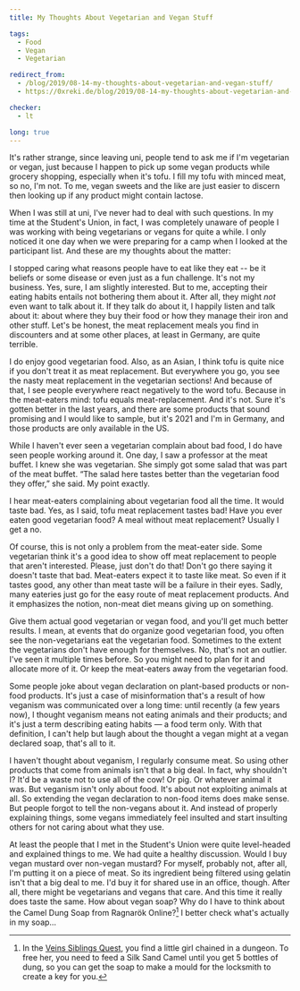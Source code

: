 ```yaml
---
title: My Thoughts About Vegetarian and Vegan Stuff

tags:
  - Food
  - Vegan
  - Vegetarian

redirect_from:
  - /blog/2019/08-14-my-thoughts-about-vegetarian-and-vegan-stuff/
  - https://0xreki.de/blog/2019/08-14-my-thoughts-about-vegetarian-and-vegan-stuff/

checker:
  - lt

long: true
---
```

It's rather strange, since leaving uni, people tend to ask me if I'm vegetarian or vegan, just because I happen to pick up some vegan products while grocery shopping, especially when it's tofu.
I fill my tofu with minced meat, so no, I'm not.
To me, vegan sweets and the like are just easier to discern then looking up if any product might contain lactose.

When I was still at uni, I've never had to deal with such questions.
In my time at the Student's Union, in fact, I was completely unaware of people I was working with being vegetarians or vegans for quite a while.
I only noticed it one day when we were preparing for a camp when I looked at the participant list.
And these are my thoughts about the matter:
<!--more-->

I stopped caring what reasons people have to eat like they eat -- be it beliefs or some disease or even just as a fun challenge.
It's not my business.
Yes, sure, I am slightly interested.
But to me, accepting their eating habits entails not bothering them about it.
After all, they might *not* even want to talk about it.
If they talk do about it, I happily listen and talk about it: about where they buy their food or how they manage their iron and other stuff.
Let's be honest, the meat replacement meals you find in discounters and at some other places, at least in Germany, are quite terrible.

I do enjoy good vegetarian food.
Also, as an Asian, I think tofu is quite nice if you don't treat it as meat replacement.
But everywhere you go, you see the nasty meat replacement in the vegetarian sections!
And because of that, I see people everywhere react negatively to the word tofu.
Because in the meat-eaters mind: tofu equals meat-replacement.
And it's not.
Sure it's gotten better in the last years, and there are some products that sound promising and I would like to sample, but it's 2021 and I'm in Germany, and those products are only available in the US.

While I haven't ever seen a vegetarian complain about bad food, I do have seen people working around it.
One day, I saw a professor at the meat buffet.
I knew she was vegetarian.
She simply got some salad that was part of the meat buffet.
“The salad here tastes better than the vegetarian food they offer,” she said.
My point exactly.

I hear meat-eaters complaining about vegetarian food all the time.
It would taste bad.
Yes, as I said, tofu meat replacement tastes bad!
Have you ever eaten good vegetarian food?
A meal without meat replacement?
Usually I get a no.

Of course, this is not only a problem from the meat-eater side.
Some vegetarian think it's a good idea to show off meat replacement to people that aren't interested.
Please, just don't do that!
Don't go there saying it doesn't taste that bad.
Meat-eaters expect it to taste like meat.
So even if it tastes good, any other than meat taste will be a failure in their eyes.
Sadly, many eateries just go for the easy route of meat replacement products.
And it emphasizes the notion, non-meat diet means giving up on something.

Give them actual good vegetarian or vegan food, and you'll get much better results.
I mean, at events that do organize good vegetarian food, you often see the non-vegetarians eat the vegetarian food.
Sometimes to the extent the vegetarians don't have enough for themselves.
No, that's not an outlier.
I've seen it multiple times before.
So you might need to plan for it and allocate more of it.
Or keep the meat-eaters away from the vegetarian food.

Some people joke about vegan declaration on plant-based products or non-food products.
It's just a case of misinformation that's a result of how veganism was communicated over a long time: until recently (a few years now), I thought veganism means not eating animals and their products; and it's just a term describing eating habits — a food term only.
With that definition, I can't help but laugh about the thought a vegan might at a vegan declared soap, that's all to it.

I haven't thought about veganism, I regularly consume meat.
So using other products that come from animals isn't that a big deal.
In fact, why shouldn't I?
It'd be a waste not to use all of the cow! Or pig. Or whatever animal it was.
But veganism isn't only about food.
It's about not exploiting animals at all.
So extending the vegan declaration to non-food items does make sense.
But people forgot to tell the non-vegans about it.
And instead of properly explaining things, some vegans immediately feel insulted and start insulting others for not caring about what they use.

At least the people that I met in the Student's Union were quite level-headed and explained things to me.
We had quite a healthy discussion.
Would I buy vegan mustard over non-vegan mustard?
For myself, probably not, after all, I'm putting it on a piece of meat.
So its ingredient being filtered using gelatin isn't that a big deal to me.
I'd buy it for shared use in an office, though.
After all, there might be vegetarians and vegans that care.
And this time it really does taste the same.
How about vegan soap?
Why do I have to think about the Camel Dung Soap from Ragnarök Online?[^Veins_Siblings_Quest]
I better check what's actually in my soap…

[^Veins_Siblings_Quest]: In the [Veins Siblings Quest](https://irowiki.org/wiki/Veins_Siblings_Quest), you find a little girl chained in a dungeon.
To free her, you need to feed a Silk Sand Camel until you get 5 bottles of dung, so you can get the soap to make a mould for the locksmith to create a key for you.
